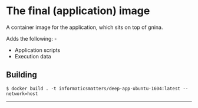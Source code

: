 # The final (application) image
A container image for the application, which sits on top of gnina.

Adds the following: -

-   Application scripts
-   Execution data

## Building

    $ docker build . -t informaticsmatters/deep-app-ubuntu-1604:latest --network=host
    
---

